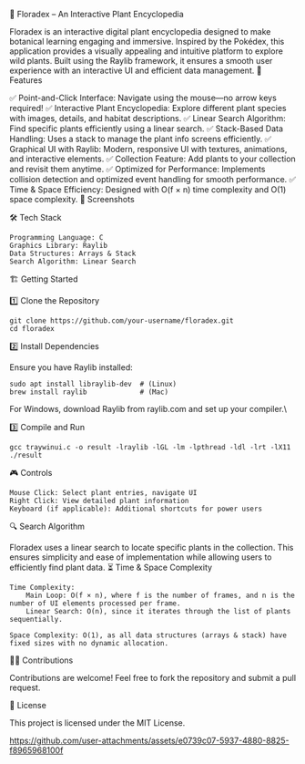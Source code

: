 🌿 Floradex – An Interactive Plant Encyclopedia

Floradex is an interactive digital plant encyclopedia designed to make botanical learning engaging and immersive. Inspired by the Pokédex, this application provides a visually appealing and intuitive platform to explore wild plants. Built using the Raylib framework, it ensures a smooth user experience with an interactive UI and efficient data management.
🚀 Features

✅ Point-and-Click Interface: Navigate using the mouse—no arrow keys required!
✅ Interactive Plant Encyclopedia: Explore different plant species with images, details, and habitat descriptions.
✅ Linear Search Algorithm: Find specific plants efficiently using a linear search.
✅ Stack-Based Data Handling: Uses a stack to manage the plant info screens efficiently.
✅ Graphical UI with Raylib: Modern, responsive UI with textures, animations, and interactive elements.
✅ Collection Feature: Add plants to your collection and revisit them anytime.
✅ Optimized for Performance: Implements collision detection and optimized event handling for smooth performance.
✅ Time & Space Efficiency: Designed with O(f × n) time complexity and O(1) space complexity.
📸 Screenshots


🛠️ Tech Stack

    Programming Language: C
    Graphics Library: Raylib
    Data Structures: Arrays & Stack
    Search Algorithm: Linear Search

🏗️ Getting Started

1️⃣ Clone the Repository

    git clone https://github.com/your-username/floradex.git
    cd floradex

2️⃣ Install Dependencies

Ensure you have Raylib installed:

    sudo apt install libraylib-dev  # (Linux)
    brew install raylib             # (Mac)

For Windows, download Raylib from raylib.com and set up your compiler.\

3️⃣ Compile and Run

    gcc traywinui.c -o result -lraylib -lGL -lm -lpthread -ldl -lrt -lX11
    ./result

🎮 Controls

    Mouse Click: Select plant entries, navigate UI
    Right Click: View detailed plant information
    Keyboard (if applicable): Additional shortcuts for power users

🔍 Search Algorithm

Floradex uses a linear search to locate specific plants in the collection. This ensures simplicity and ease of implementation while allowing users to efficiently find plant data.
⏳ Time & Space Complexity

    Time Complexity:
        Main Loop: O(f × n), where f is the number of frames, and n is the number of UI elements processed per frame.
        Linear Search: O(n), since it iterates through the list of plants sequentially.

    Space Complexity: O(1), as all data structures (arrays & stack) have fixed sizes with no dynamic allocation.

👨‍💻 Contributions

Contributions are welcome! Feel free to fork the repository and submit a pull request.

📜 License


This project is licensed under the MIT License.




https://github.com/user-attachments/assets/e0739c07-5937-4880-8825-f8965968100f




